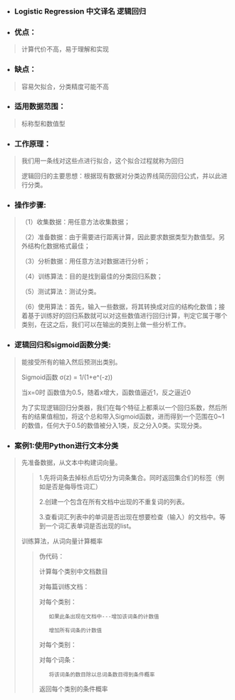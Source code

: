* ### Logistic Regression 中文译名 逻辑回归


* ### 优点：
> 计算代价不高，易于理解和实现

* ### 缺点：
> 容易欠拟合，分类精度可能不高

* ### 适用数据范围：
> 标称型和数值型

* ### 工作原理：
> 我们用一条线对这些点进行拟合，这个拟合过程就称为回归
>
> 逻辑回归的主要思想：根据现有数据对分类边界线简历回归公式，并以此进行分类。


* ### 操作步骤:
>
>（1）收集数据：用任意方法收集数据；
>
>（2）准备数据：由于需要进行距离计算，因此要求数据类型为数值型。另外结构化数据格式最佳；
>
>（3）分析数据：用任意方法对数据进行分析；
>
>（4）训练算法：目的是找到最佳的分类回归系数；
>
>（5）测试算法：测试分类。
>
>（6）使用算法：首先，输入一些数据，将其转换成对应的结构化数值；接着基于训练好的回归系数就可以对这些数值进行回归计算，判定它属于哪个类别，在这之后，我们可以在输出的类别上做一些分析工作。

* ### 逻辑回归和sigmoid函数分类:
> 能接受所有的输入然后预测出类别。
>
> Sigmoid函数  σ(z) = 1/(1+e^(-z))
>
> 当x=0时 函数值为0.5，随着x增大，函数值逼近1，反之逼近0
>
> 为了实现逻辑回归分类器，我们在每个特征上都乘以一个回归系数，然后所有的结果值相加，将这个总和带入Sigmoid函数，进而得到一个范围在0~1的数值，任何大于0.5的数值被分入1类，反之分入0类。实现分类。


* ### 案例1:使用Python进行文本分类
> 先准备数据，从文本中构建词向量。
>
> > 1.先将词条去掉标点后切分为词条集合。同时返回集合们的标签（例如是否是侮辱性词汇）
> >
> > 2.创建一个包含在所有文档中出现的不重复词的列表。
> >
> > 3.查看词汇列表中的单词是否出现在想要检查（输入）的文档中。等到一个词汇表单词是否出现的list。
> >
> 训练算法，从词向量计算概率
>
> > 伪代码：
> >
> > 计算每个类别中文档数目
> >
> > 对每篇训练文档：
> >
> >    对每个类别：
> >
> >        如果此条出现在文档中---增加该词条的计数值
> >
> >        增加所有词条的计数值
> >
> > 对每个类别：
> >
> >    对每个词条：
> >
> >        将该词条的数目除以总词条数目得到条件概率
> >
> > 返回每个类别的条件概率